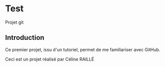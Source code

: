 # Test
Projet git 

## Introduction 

Ce premier projet, issu d'un tutoriel, permet de me familiariser avec GitHub.

Ceci est un projet réalisé par Céline RAILLÉ
